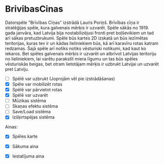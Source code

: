 # BrivibasCinas

Datorspēle "Brīvības Cīņas" izstrādā Lauris Poriņš. Brīvības cīņa ir stratēģijas spēle, kura galvenais mērķis ir uzvarēt.
Spēle sākās no 1919. gada janvāra, kad Latvija bija nostabilizējusi fronti pret boļševikiem un tad arī sākas pretuzbrukumi. Spēle būs kartes 2D izskatā un būs iezīmētas teritorijas, kuras tev ir un kādas lieliniekiem būs, kā arī karavīru rotas katram redzamas. Šajā spēle arī notiks notiks vēsturiski notikumi, kad kaut ko iekaros. Bet spēles galvenais mērķis ir uzvarēt un atbrīvot Latvijas teritoriju no lieliniekiem, lai varētu parakstīt miera līgumu un tas būs spēles vēsturiskās beigas, bet otram lietotājam mērķis ir uzbrukt Latvijai un uzvarēt pret Latviju. 

- [ ] Spēlē var uzbrukt (Joprojām vēl pie izstrādāšanas)
- [x] Spēle var mobilizēt rotas
- [x] Spēlē var pārvietot rotas
- [x] Spēlē var uzvarēt
- [ ] Mūzikas sistēma
- [ ] Skaņas efektu sistēma
- [ ] Save/Load sistēma
- [x] Izšķirtspējas sistēma

Ainas:
- [x] Spēles karte
- [x] Sākuma aina
- [x] Iestatījuma aina


